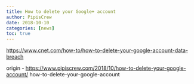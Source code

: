 ```yaml
---
title: How to delete your Google+ account
author: PipisCrew
date: 2018-10-10
categories: [news]
toc: true
---
```


https://www.cnet.com/how-to/how-to-delete-your-google-account-data-breach

origin - https://www.pipiscrew.com/2018/10/how-to-delete-your-google-account/ how-to-delete-your-google-account